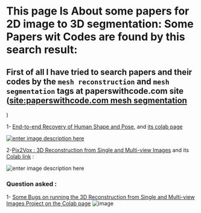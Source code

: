 # This page Is About some papers for 2D image to 3D segmentation: Some Papers wit Codes are found by this search result:

## First of all I have tried to search papers and their codes by the `mesh reconstruction` and `mesh segmentation` **tags** at paperswithcode.com site  ([site:paperswithcode.com  mesh segmentation][1]
)

1- [End-to-end Recovery of Human Shape and Pose][3],  and [its colab page](http://colab.research.google.com/github/Startup-Data/Automatic-Tooth-s-CAD-Compare-for-Tooth-crown-s-preparation/blob/main/3D_pose_Estimation/Demo_MeshRCNN.ipynb)


[![enter image description here][2]][2]


2-[Pix2Vox : 3D Reconstruction from Single and Multi-view Images](https://github.com/So-AI-love/Pix2Vox) and its [Colab link](http://colab.research.google.com/github/So-AI-love/Pix2Vox/blob/master/Pix2Vox.ipynb) :

![enter image description here](https://i.stack.imgur.com/hsxde.png)


### Question asked :

1- [Some Bugs on running the 3D Reconstruction from Single and Multi-view Images Project on the Colab page](https://stackoverflow.com/questions/67342739/some-bugs-on-running-the-3d-reconstruction-from-single-and-multi-view-images-pro)
![image](https://user-images.githubusercontent.com/6679151/116770210-fd638800-aa56-11eb-965e-2923f819ce51.png)




  [1]: https://www.google.com/search?q=site%3Apaperswithcode.com%20%20mesh%20segmentation&tbm=isch&ved=2ahUKEwjmhNL1x_3vAhUUbRoKHUNNCzsQ2-cCegQIABAA&oq=site%3Apaperswithcode.com%20%20mesh%20segmentation&gs_lcp=CgNpbWcQA1D62gJY-toCYOLbAmgAcAB4AIABAIgBAJIBAJgBAKABAaoBC2d3cy13aXotaW1nwAEB&sclient=img&ei=nsh2YOa9HpTaacOardgD#imgrc=kU5UaPsvo8ucwM
  [2]: https://i.stack.imgur.com/nXo1e.png
  [3]: https://paperswithcode.com/paper/end-to-end-recovery-of-human-shape-and-pose
